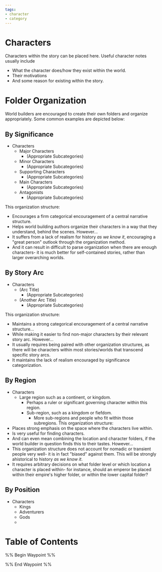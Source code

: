 ```yaml
---
tags:
- character
- category
---
```

# Characters
Characters within the story can be placed here. Useful character notes usually include
- What the character does/how they exist within the world.
- Their motivations
- And some reason for existing within the story.
# Folder Organization
World builders are encouraged to create their own folders and organize appropriately. Some common examples are depicted below:
## By Significance
- Characters
	- Major Characters
		- (Appropriate Subcategories)
	- Minor Characters
		- (Appropriate Subcategories)
	- Supporting Characters
		- (Appropriate Subcategories)
	- Main Characters
		- (Appropriate Subcategories)
	- Antagonists
		- (Appropriate Subcategories)

This organization structure:
- Encourages a firm categorical encouragement of a central narrative structure.
- Helps world building authors organize their characters in a way that they understand, behind the scenes.
However...
- It suffers from a lack of realism for history *as we know it*, encouraging a "great person" outlook through the organization method.
- And it can result in difficult to parse organization when there are enough characters- it is much better for self-contained stories, rather than larger overarching worlds.
## By Story Arc
- Characters
	- (Arc Title)
		- (Appropriate Subcategories)
	- (Another Arc Title)
		- (Appropriate Subcategories)

This organization structure:
- Maintains a strong categorical encouragement of a central narrative structure...
- While making it easier to find non-major characters by their relevant story arc.
However...
- It usually requires being paired with other organization structures, as there will be characters within most stories/worlds that transcend specific story arcs.
- It maintains the lack of realism encouraged by significance categorization.
## By Region
- Characters
	- Large region such as a continent, or kingdom.
		- Perhaps a ruler or significant governing character within this region.
		- Sub-region, such as a kingdom or fiefdom.
			- More sub-regions and people who fit within those subregions.
This organization structure:
- Places strong emphasis on the space where the characters live within.
- Is very useful for finding characters.
- And can even mean combining the location and character folders, if the world builder in question finds this to their tastes.
However...
- This organization structure does not account for nomadic or transient people very well- it is in fact "biased" against them. This will be strongly ahistorical to history *as we know it*.
- It requires arbitrary decisions on what folder level or which location a character is placed within- for instance, should an emperor be placed within their empire's higher folder, or within the lower capital folder?
## By Position
- Characters
	- Kings
	- Adventurers
	- Gods
	- 
# Table of Contents
%% Begin Waypoint %%


%% End Waypoint %%
